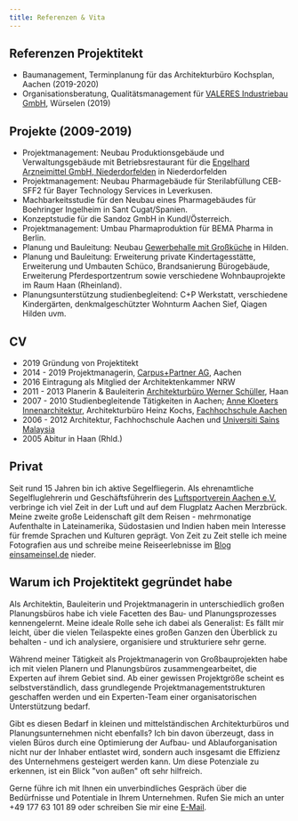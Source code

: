 ```yaml
---
title: Referenzen & Vita
---
```



## Referenzen Projektitekt

- Baumanagement, Terminplanung für das Architekturbüro Kochsplan, Aachen (2019-2020)
- Organisationsberatung, Qualitätsmanagement für [VALERES Industriebau GmbH](https://www.valeres.de), Würselen (2019)

## Projekte (2009-2019)

- Projektmanagement: Neubau Produktionsgebäude und
  Verwaltungsgebäude mit Betriebsrestaurant für die [Engelhard Arzneimittel GmbH, Niederdorfelden](https://www.engelhard.de)
  in Niederdorfelden
- Projektmanagement: Neubau Pharmagebäude für Sterilabfüllung CEB-SFF2
  für Bayer Technology Services in Leverkusen.
- Machbarkeitsstudie für den Neubau eines Pharmagebäudes für Boehringer Ingelheim in
  Sant Cugat/Spanien.
- Konzeptstudie für die Sandoz GmbH in Kundl/Österreich.
- Projektmanagement: Umbau Pharmaproduktion für BEMA Pharma in Berlin.
- Planung und Bauleitung: Neubau [Gewerbehalle mit Großküche](http://www.windmann-catering.de) in Hilden.
- Planung und Bauleitung: Erweiterung private Kindertagesstätte, Erweiterung und Umbauten Schüco, Brandsanierung Bürogebäude, Erweiterung Pferdesportzentrum sowie verschiedene Wohnbauprojekte im Raum Haan (Rheinland).
- Planungsunterstützung studienbegleitend: C+P Werkstatt, verschiedene Kindergärten, denkmalgeschützter Wohnturm Aachen Sief, Qiagen Hilden uvm.


## CV

- 2019 Gründung von Projektitekt
- 2014 - 2019 Projektmanagerin, [Carpus+Partner AG](https://www.carpus.de), Aachen
- 2016 Eintragung als Mitglied der Architektenkammer NRW
- 2011 - 2013 Planerin & Bauleiterin [Architekturbüro Werner Schüller](http://www.architekt-schueller.de), Haan
- 2007 - 2010 Studienbegleitende Tätigkeiten in Aachen; [Anne Kloeters Innenarchitektur](http://akinnenarchitektur.de),
  Architekturbüro Heinz Kochs, [Fachhochschule Aachen](https://www.fh-aachen.de/fachbereiche/architektur/)
- 2006 - 2012 Architektur, Fachhochschule Aachen und [Universiti Sains Malaysia](https://www.usm.my/)
- 2005 Abitur in Haan (Rhld.)

## Privat
Seit rund 15 Jahren bin ich aktive Segelfliegerin. Als ehrenamtliche Segelfluglehrerin und Geschäftsführerin des [Luftsportverein Aachen e.V.](https://www.lv-aachen.de) verbringe ich viel Zeit in der Luft und auf dem Flugplatz Aachen Merzbrück.
Meine zweite große Leidenschaft gilt dem Reisen - mehrmonatige Aufenthalte in Lateinamerika, Südostasien und Indien haben mein Interesse für fremde Sprachen und Kulturen geprägt. Von Zeit zu Zeit stelle ich meine Fotografien aus und schreibe meine Reiseerlebnisse im [Blog einsameinsel.de](http://www.einsameinsel.de) nieder.


## Warum ich Projektitekt gegründet habe

Als Architektin, Bauleiterin und Projektmanagerin in unterschiedlich großen
Planungsbüros habe ich viele Facetten des Bau- und Planungsprozesses kennengelernt.
Meine ideale Rolle sehe ich dabei als Generalist: Es fällt mir leicht, über die vielen Teilaspekte
eines großen Ganzen den Überblick zu behalten - und ich analysiere, organisiere und strukturiere sehr gerne.

Während meiner Tätigkeit als Projektmanagerin von Großbauprojekten habe ich mit vielen
Planern und Planungsbüros zusammengearbeitet, die Experten auf ihrem Gebiet
sind. Ab einer gewissen Projektgröße scheint es selbstverständlich, dass
grundlegende Projektmanagementstrukturen geschaffen werden und ein Experten-Team
einer organisatorischen Unterstützung bedarf.

Gibt es diesen Bedarf in kleinen und mittelständischen Architekturbüros und
Planungsunternehmen nicht ebenfalls? Ich bin davon überzeugt,
dass in vielen Büros durch eine Optimierung der Aufbau- und Ablauforganisation
nicht nur der Inhaber entlastet wird, sondern auch insgesamt die Effizienz des
Unternehmens gesteigert werden kann. Um diese Potenziale zu erkennen, ist ein Blick "von außen" oft sehr hilfreich.

Gerne führe ich mit Ihnen ein unverbindliches Gespräch über die Bedürfnisse und
Potentiale in Ihrem Unternehmen. Rufen Sie mich an unter +49 177 63 101 89 oder
schreiben Sie mir eine [E-Mail](mailto:sylvia.schuster@projektitekt.de).
